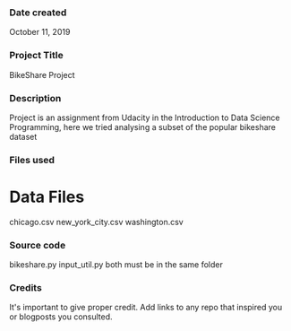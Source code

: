 ### Date created
October 11, 2019 

### Project Title
BikeShare Project 

### Description
Project is an assignment from Udacity in the Introduction to Data Science Programming, here we tried analysing a subset of the popular bikeshare dataset


### Files used
# Data Files 
chicago.csv
new_york_city.csv
washington.csv
### Source code
bikeshare.py
input_util.py 
both must be in the same folder

### Credits
It's important to give proper credit. Add links to any repo that inspired you or blogposts you consulted.

